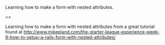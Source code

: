 Learning how to make a form with nested attributes.

==

Learning how to make a form with nested attributes from a great tutorial found at http://www.mikepland.com/the-starter-league-experience-week-9-how-to-setup-a-rails-form-with-nested-attributes/
